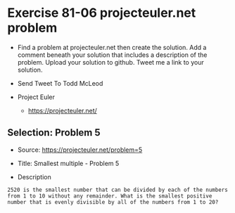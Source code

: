 # Exercise 81-06 projecteuler.net problem
* Find a problem at projecteuler.net then create the solution. Add a comment beneath your solution that includes a description of the problem. Upload your solution to github. Tweet me a link to your solution. 

* Send Tweet To Todd McLeod

*	Project Euler
    *	https://projecteuler.net/
    
## Selection: Problem 5

* Source: https://projecteuler.net/problem=5

* Title: Smallest multiple - Problem 5

* Description

```
2520 is the smallest number that can be divided by each of the numbers from 1 to 10 without any remainder. What is the smallest positive number that is evenly divisible by all of the numbers from 1 to 20?
 ```
 
    